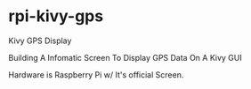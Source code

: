 # rpi-kivy-gps
Kivy GPS Display


Building A Infomatic Screen To Display GPS Data On A Kivy GUI

Hardware is Raspberry Pi w/ It's official Screen.

